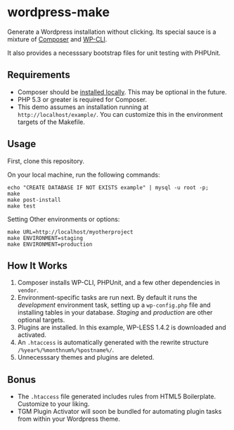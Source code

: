 # wordpress-make

Generate a Wordpress installation without clicking. Its special sauce is a mixture of [Composer](http://getcomposer.org) and [WP-CLI](http://wp-cli.org).

It also provides a necesssary bootstrap files for unit testing with PHPUnit.

## Requirements

* Composer should be [installed locally](http://getcomposer.org/doc/00-intro.md#system-requirements). This may be optional in the future.
* PHP 5.3 or greater is required for Composer. 
* This demo assumes an installation running at `http://localhost/example/`. You can customize this in the environment targets of the Makefile.

## Usage

First, clone this repository.

On your local machine, run the following commands:

	echo "CREATE DATABASE IF NOT EXISTS example" | mysql -u root -p; 
	make
	make post-install
	make test

Setting Other environments or options:

	make URL=http://localhost/myotherproject
	make ENVIRONMENT=staging
	make ENVIRONMENT=production

## How It Works

1. Composer installs WP-CLI, PHPUnit, and a few other dependencies in `vendor`.
2. Environment-specific tasks are run next. By default it runs the *development* environment task, setting up a `wp-config.php` file and installing tables in your database. *Staging* and *production* are other optional targets.
3. Plugins are installed. In this example, WP-LESS 1.4.2 is downloaded and activated.
4. An `.htaccess` is automatically generated with the rewrite structure `/%year%/%monthnum%/%postname%/`.
5. Unnecesssary themes and plugins are deleted.
  
## Bonus

* The `.htaccess` file generated includes rules from HTML5 Boilerplate. Customize to your liking.
* TGM Plugin Activator will soon be bundled for automating plugin tasks from within your Wordpress theme.
